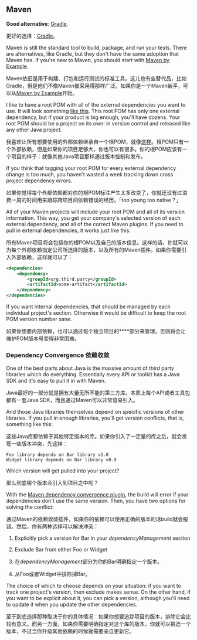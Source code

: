 ## Maven

**Good alternative**: [Gradle][gradle].

更好的选择：[Gradle][gradle]。

Maven is still the standard tool to build, package, and run your tests. There
are alternatives, like Gradle, but they don't have the same adoption that Maven
has. If you're new to Maven, you should start with
[Maven by Example][mavenexample].

Maven依旧是用于构建、打包和运行测试的标准工具。这儿也有些替代品，比如Gradle，但是他们不像Maven被采用得那样广泛。如果你是一个Maven新手，可以从[Maven by Example][mavenexample]开始。

I like to have a root POM with all of the external dependencies you want to
use. It will look something [like this][rootpom]. This root POM has only one
external dependency, but if your product is big enough, you'll have dozens.
Your root POM should be a project on its own: in version control and released
like any other Java project.

我喜欢让所有想要使用的外部依赖继承自一个根POM，就像[这样][rootpom]。根POM只有一个外部依赖，但是如果你的项目足够大，你也可以有很多。你的根POM应该有一个项目的样子：就像其他Java项目那样通过版本控制和发布。

If you think that tagging your root POM for every external dependency change
is too much, you haven't wasted a week tracking down cross project dependency
errors.

如果你觉得每个外部依赖都对你的根POM标注产生太多改变了，你就还没有过浪费一周的时间用来跟踪跨项目间依赖错误的经历。「too young too native？」

All of your Maven projects will include your root POM and all of its version
information.  This way, you get your company's selected version of each
external dependency, and all of the correct Maven plugins. If you need to pull
in external dependencies, it works just like this:

所有Maven项目将会包括你的根POM以及自己的版本信息。这样的话，你就可以为每个外部依赖指定公司所选择的版本，以及所有的Maven插件。如果你需要引入外部依赖，这样就可以了：

```xml
<dependencies>
    <dependency>
        <groupId>org.third.party</groupId>
        <artifactId>some-artifact</artifactId>
    </dependency>
</dependencies>
```

If you want internal dependencies, that should be managed by each individual
project's **<dependencyManagement>** section. Otherwise it would be difficult
to keep the root POM version number sane.

如果你想要内部依赖，也可以通过每个独立项目的**<dependencyManagement>**部分来管理。否则将会让维护POM版本号变得非常困难。

### Dependency Convergence 依赖收敛

One of the best parts about Java is the massive amount of third party
libraries which do everything. Essentially every API or toolkit has a Java SDK
and it's easy to pull it in with Maven.

Java最好的一部分就是拥有大量无所不能的第三方库。本质上每个API或者工具包都有一套Java SDK，而且通过Maven可以非常容易引入。

And those Java libraries themselves depend on specific versions of other
libraries. If you pull in enough libraries, you'll get version conflicts, that
is, something like this:

这些Java库都依赖于其他特定版本的库。如果你引入了一定量的库之后，就会发现一些版本冲突，先这样：

    Foo library depends on Bar library v1.0
    Widget library depends on Bar library v0.9

Which version will get pulled into your project?

那么到底哪个版本会引入到项目之中呢？

With the [Maven dependency convergence plugin][depconverge], the build will
error if your dependencies don't use the same version. Then, you have two
options for solving the conflict:

通过Maven的依赖收敛插件，如果你的依赖可以使用正确的版本的话build就会报错。然后，你有两种选择可以解决冲突：

1. Explicitly pick a version for Bar in your *dependencyManagement* section
2. Exclude Bar from either Foo or Widget

1. 在*dependencyManagement*部分为你的Bar明确指定一个版本。
2. 从Foo或者Widget中排除掉Bar。

The choice of which to choose depends on your situation: if you want to track
one project's version, then exclude makes sense. On the other hand, if you
want to be explicit about it, you can pick a version, although you'll need to
update it when you update the other dependencies.

至于到底选择那种取决于你的具体情况：如果你想要追踪项目的版本，排除它会比较有意义。而另一方面，如果你需要明确指定对这个库的版本，你就可以挑选一个版本，不过当你升级其他依赖的时候就需要亲自更新它。


[gradle]: http://www.gradle.org/
[mavenexample]: http://books.sonatype.com/mvnex-book/reference/index.html
[depconverge]: https://maven.apache.org/enforcer/enforcer-rules/dependencyConvergence.html
[rootpom]: https://gist.github.com/cxxr/10787344
